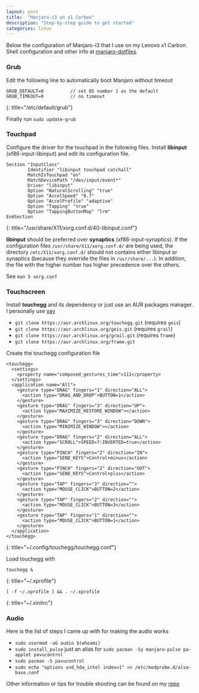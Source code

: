 ```yaml
---
layout: post
title:  "Manjaro-i3 on x1 Carbon"
description: "Step-by-step guide to get started"
categories: linux
---
```


Below the configuration of Manjaro-i3 that I use on my Lenovo x1 Carbon. Shell configuration and other info at [manjaro-dotfiles](https://github.com/fedemengo/manjaro-dotfiles).<!--more-->

### Grub

Edit the following line to automatically boot Manjaro without timeout

```
GRUB_DEFAULT=0          // set OS number 1 as the default
GRUB_TIMEOUT=0          // no timeout
```
{: title="/etc/default/grub"}

Finally run `sudo update-grub`

### Touchpad

Configure the driver for the touchpad in the following files. Install **libinput** (xf86-input-libinput) and edit its configuration file.
```
Section "InputClass"
        Identifier "libinput touchpad catchall"
        MatchIsTouchpad "on"
        MatchDevicePath "/dev/input/event*"
        Driver "libinput"
        Option "NaturalScrolling" "true"
        Option "AccelSpeed" "0.7"
        Option "AccelProfile" "adaptive"
        Option "Tapping" "true"
        Option "TappingButtonMap" "lrm"
EndSection
```
{: title="/usr/share/X11/xorg.conf.d/40-libinput.conf"}

**libinput** should be preferred over **synaptics** (xf86-input-synaptics). If the configuration files `/usr/share/X11/xorg.conf.d/` are being used, the directory `/etc/X11/xorg.conf.d/` should not contains either libinput or synaptics (because they override the files in `/usr/share/...`). In addition, the file with the higher number has higher precedence over the others.

See `man 5 xorg.conf`

### Touchscreen

Install **touchegg** and its dependency or just use an AUR packages manager. I personally use [yay](https://github.com/Jguer/yay)

- `git clone https://aur.archlinux.org/touchegg.git` (requires `geis`)
- `git clone https://aur.archlinux.org/geis.git` (requires `grail`)
- `git clone https://aur.archlinux.org/grail.git` (requires `frame`)
- `git clone https://aur.archlinux.org/frame.git`

Create the touchegg configuration file

```
<touchégg>
  <settings>
    <property name="composed_gestures_time">111</property>
  </settings>
  <application name="All">
    <gesture type="DRAG" fingers="1" direction="ALL">
      <action type="DRAG_AND_DROP">BUTTON=1</action>
    </gesture>
    <gesture type="DRAG" fingers="3" direction="UP">
      <action type="MAXIMIZE_RESTORE_WINDOW"></action>
    </gesture>
    <gesture type="DRAG" fingers="3" direction="DOWN">
      <action type="MINIMIZE_WINDOW"></action>
    </gesture>
    <gesture type="DRAG" fingers="2" direction="ALL">
      <action type="SCROLL">SPEED=7:INVERTED=true</action>
    </gesture>
    <gesture type="PINCH" fingers="2" direction="IN">
      <action type="SEND_KEYS">Control+minus</action>
    </gesture>
    <gesture type="PINCH" fingers="2" direction="OUT">
      <action type="SEND_KEYS">Control+plus</action>
    </gesture>
    <gesture type="TAP" fingers="3" direction="">
      <action type="MOUSE_CLICK">BUTTON=2</action>
    </gesture>
    <gesture type="TAP" fingers="2" direction="">
      <action type="MOUSE_CLICK">BUTTON=3</action>
    </gesture>
    <gesture type="TAP" fingers="1" direction="">
      <action type="MOUSE_CLICK">BUTTON=1</action>
    </gesture>
  </application>
</touchégg>
```
{: title="~/.config/touchegg/touchegg.conf"}

Load touchegg with

```
touchegg &
```
{: title="~/.xprofile"}

```
[ -f ~/.xprofile ] && . ~/.xprofile
```
{: title="~/.xinitrc"}

### Audio

Here is the list of steps I came up with for making the audio works

- `sudo usermod -aG audio $(whoami)`
- `sudo install_pulse` just an alias for `sudo pacman -Sy manjaro-pulse pa-applet pavucontrol`
- `sudo pacman -S pavucontrol`
- `sudo echo "options snd_hda_intel index=1" >> /etc/modprobe.d/alsa-base.conf`

Other information or tips for trouble shooting can be found on my [repo]((https://github.com/fedemengo/manjaro-dotfiles))
